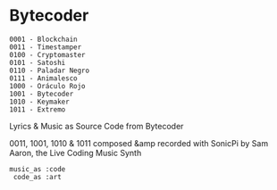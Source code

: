 # Bytecoder

````
0001 - Blockchain
0011 - Timestamper
0100 - Cryptomaster
0101 - Satoshi
0110 - Paladar Negro
0111 - Animalesco
1000 - Oráculo Rojo
1001 - Bytecoder
1010 - Keymaker
1011 - Extremo
````

Lyrics &amp; Music as Source Code from Bytecoder <br>

0011, 1001, 1010 &amp; 1011 composed &amp recorded with SonicPi by Sam Aaron, the Live Coding Music Synth

````
music_as :code 
 code_as :art 
````